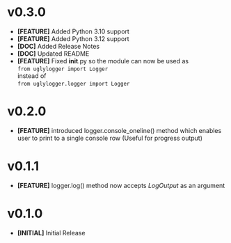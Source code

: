 # v0.3.0  
- **[FEATURE]** Added Python 3.10 support
- **[FEATURE]** Added Python 3.12 support
- **[DOC]** Added Release Notes
- **[DOC]** Updated README
- **[FEATURE]** Fixed __init__.py so the module can now be used as  
`from uglylogger import Logger`  
instead of  
`from uglylogger.logger import Logger`  

# v0.2.0
- **[FEATURE]** introduced logger.console_oneline() method which enables user to print to a single console row (Useful for progress output)  

# v0.1.1
- **[FEATURE]** logger.log() method now accepts *LogOutput* as an argument  

# v0.1.0
- **[INITIAL]** Initial Release